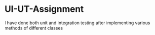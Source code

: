 # UI-UT-Assignment
I have done both unit and integration testing after implementing various methods of different classes
